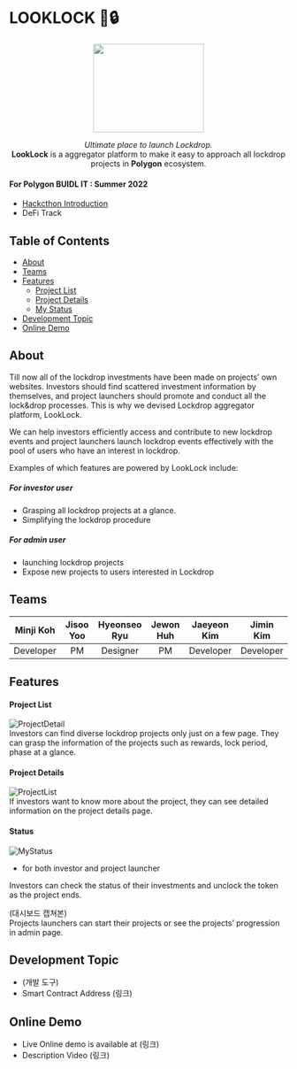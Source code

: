 # LOOKLOCK 🔎:lock:
<p align="center"><img src="https://user-images.githubusercontent.com/87629090/184652411-014692d9-497b-4c87-adf5-220bec80d1e3.png" height=160px width="200px"></p>   
<div align="center"><i>Ultimate place to launch Lockdrop.</i><br>
<b>LookLock</b> is a aggregator platform to make it easy to approach all lockdrop projects in <b>Polygon</b> ecosystem.</div>


#### For Polygon BUIDL IT : Summer 2022
* [Hackcthon Introduction](https://buidlit.polygon.technology/)
* DeFi Track    

## Table of Contents   
* [About](#About)    
* [Teams](#Teams)
* [Features](#Features)
	* [Project List](#Project-List)
	* [Project Details](#Project-Details)
	* [My Status](#Status)
* [Development Topic](#Development-Topic)
* [Online Demo](#Online-Demo)    

## About   
   
Till now all of the lockdrop investments have been made on projects’ own websites. Investors should find scattered investment information by themselves, and project launchers should promote and conduct all the lock&drop processes. This is why we devised Lockdrop aggregator platform, LookLock.   
   
We can help investors efficiently access and contribute to new lockdrop events and project launchers launch lockdrop events effectively with the pool of users who have an interest in lockdrop.

   
Examples of which features are powered by LookLock include:   
##### For investor user
* Grasping all lockdrop projects at a glance.   
* Simplifying the lockdrop procedure   

##### For admin user
* launching lockdrop projects     
* Expose new projects to users interested in Lockdrop
   
## Teams
| Minji Koh | Jisoo Yoo | Hyeonseo Ryu | Jewon Huh | Jaeyeon Kim |  Jimin Kim  |
|:---------:|:---------:|:------------:|:---------:|:-----------:|:-----------:|
| Developer |     PM    |   Designer   |     PM    |  Developer  |  Developer  |

## Features
#### Project List   
![ProjectDetail](https://user-images.githubusercontent.com/87629090/184646233-63261fdc-89e3-4ee6-ad35-af4b9ca7f9ea.png)   
Investors can find diverse lockdrop projects only just on a few page. They can grasp the information of the projects such as rewards, lock period, phase at a glance.   

#### Project Details
![ProjectList](https://user-images.githubusercontent.com/87629090/184646242-9f11835d-a52b-4714-8688-3fd6efad475f.png)   
If investors want to know more about the project, they can see detailed information on the project details page.   

#### Status   
![MyStatus](https://user-images.githubusercontent.com/87629090/184646251-1190f0e7-c8c7-40d3-b399-c678cc48be88.png)      
* for both investor and project launcher      

Investors can check the status of their investments and unclock the token as the project ends.   

(대시보드 캡쳐본)   
Projects launchers can start their projects or see the projects’ progression in admin page.

## Development Topic
* (개발 도구)
* Smart Contract Address (링크)

## Online Demo
* Live Online demo is available at (링크)
* Description Video (링크)
